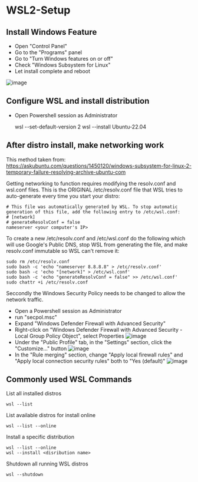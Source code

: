 # WSL2-Setup

## Install Windows Feature

- Open "Control Panel"
- Go to the "Programs" panel
- Go to "Turn Windows features on or off"
- Check "Windows Subsystem for Linux"
- Let install complete and reboot

![image](https://github.com/unconfused/WSL2-Setup/assets/4176101/68e601a3-f2c0-46de-a650-137b93440c71)


## Configure WSL and install distribution

- Open Powershell session as Administrator

    wsl --set-default-version 2
    wsl --install Ubuntu-22.04

## After distro install, make networking work

This method taken from:
https://askubuntu.com/questions/1450120/windows-subsystem-for-linux-2-temporary-failure-resolving-archive-ubuntu-com

Getting networking to function requires modifying the resolv.conf and wsl.conf files.  This is the ORIGINAL /etc/resolv.conf file that WSL tries to auto-generate every time you start your distro:

    # This file was automatically generated by WSL. To stop automatic generation of this file, add the following entry to /etc/wsl.conf:
    # [network]
    # generateResolvConf = false
    nameserver <your computer's IP>

To create a new /etc/resolv.conf and /etc/wsl.conf do the following which will use Google's Public DNS, stop WSL from generating the file, and make resolv.conf immutable so WSL can't remove it:

    sudo rm /etc/resolv.conf
    sudo bash -c 'echo "nameserver 8.8.8.8" > /etc/resolv.conf'
    sudo bash -c 'echo "[network]" > /etc/wsl.conf'
    sudo bash -c 'echo "generateResolvConf = false" >> /etc/wsl.conf'
    sudo chattr +i /etc/resolv.conf

Seccondly the Windows Security Policy needs to be changed to allow the network traffic.

- Open a Powershell session as Administrator
- run "secpol.msc"
- Expand "Windows Defender Firewall with Advanced Security"
- Right-click on "Windows Defender Firewall with Advanced Security - Local Group Policy Object", select Properties
  ![image](https://github.com/unconfused/WSL2-Setup/assets/4176101/f3ee4225-171c-48e1-ac05-cb8ca7c47b56)
- Under the "Public Profile" tab, in the "Settings" section, click the "Customize..." button
  ![image](https://github.com/unconfused/WSL2-Setup/assets/4176101/ee67845d-0c09-4d53-bd7a-c83e8f394ca8)
- In the "Rule merging" section, change "Apply local firewall rules" and "Apply local connection security rules" both to "Yes (default)"
  ![image](https://github.com/unconfused/WSL2-Setup/assets/4176101/e0b6a232-476a-4207-9275-96e801ed6227)

## Commonly used WSL Commands

List all installed distros
    
    wsl --list

List available distros for install online
    
    wsl --list --online

Install a specific distribution
    
    wsl --list --online
    wsl --install <disribution name>

Shutdown all running WSL distros

    wsl --shutdown
